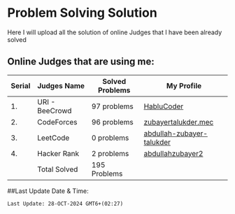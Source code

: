 # Problem Solving Solution

Here I will upload all the solution of online Judges that I have been already solved

## Online Judges that are using me:

| Serial | Judges Name    | Solved Problems | My Profile                                                                     |
| ------ | -------------- | --------------- | ------------------------------------------------------------------------------ |
| 1.     | URI - BeeCrowd | 97 problems     | [HabluCoder](https://judge.beecrowd.com/en/profile/847805)                     |
| 2.     | CodeForces     | 96 problems     | [zubayertalukder.mec](https://codeforces.com/profile/zubayertalukder.mec)      |
| 3.     | LeetCode       | 0 problems      | [abdullah-zubayer-talukder](https://leetcode.com/u/abdullah-zubayer-talukder/) |
| 4.     | Hacker Rank    | 2 problems      | [abdullahzubayer2](https://www.hackerrank.com/profile/abdullahzubayer2)        |
|        | Total Solved   | 195 Problems    |

##Last Update Date & Time:

`Last Update: 28-OCT-2024 GMT6+(02:27)`
